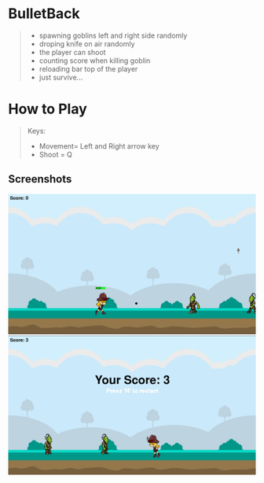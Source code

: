 # BulletBack
>- spawning goblins left and right side randomly
>- droping knife on air randomly
>- the player can shoot
>- counting score when killing goblin
>- reloading bar top of the player
>- just survive... 

# How to Play
> Keys:
>   - Movement= Left and Right arrow key
>   - Shoot = Q 
>   
## Screenshots
<img src="./ss/1.png" alt="1">
<img src="./ss/2.png" alt="2">
